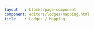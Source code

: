 ```yaml
---
layout   : blocks/page-component
component: editors/lodges/mapping.html
title    : Lodges / Mapping
---
```


